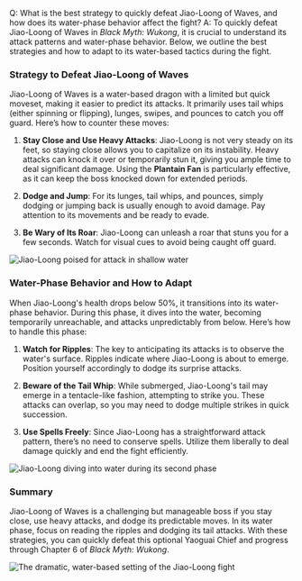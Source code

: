 Q: What is the best strategy to quickly defeat Jiao-Loong of Waves, and how does its water-phase behavior affect the fight?
A:
To quickly defeat Jiao-Loong of Waves in *Black Myth: Wukong*, it is crucial to understand its attack patterns and water-phase behavior. Below, we outline the best strategies and how to adapt to its water-based tactics during the fight.

### Strategy to Defeat Jiao-Loong of Waves

Jiao-Loong of Waves is a water-based dragon with a limited but quick moveset, making it easier to predict its attacks. It primarily uses tail whips (either spinning or flipping), lunges, swipes, and pounces to catch you off guard. Here’s how to counter these moves:

1. **Stay Close and Use Heavy Attacks**: Jiao-Loong is not very steady on its feet, so staying close allows you to capitalize on its instability. Heavy attacks can knock it over or temporarily stun it, giving you ample time to deal significant damage. Using the **Plantain Fan** is particularly effective, as it can keep the boss knocked down for extended periods.
   
2. **Dodge and Jump**: For its lunges, tail whips, and pounces, simply dodging or jumping back is usually enough to avoid damage. Pay attention to its movements and be ready to evade.

3. **Be Wary of Its Roar**: Jiao-Loong can unleash a roar that stuns you for a few seconds. Watch for visual cues to avoid being caught off guard.

![Jiao-Loong poised for attack in shallow water](https://oyster.ignimgs.com/mediawiki/apis.ign.com/black-myth-wukong/f/f1/Foothills_Walkthrough_%28112%29.png)

### Water-Phase Behavior and How to Adapt

When Jiao-Loong's health drops below 50%, it transitions into its water-phase behavior. During this phase, it dives into the water, becoming temporarily unreachable, and attacks unpredictably from below. Here’s how to handle this phase:

1. **Watch for Ripples**: The key to anticipating its attacks is to observe the water's surface. Ripples indicate where Jiao-Loong is about to emerge. Position yourself accordingly to dodge its surprise attacks.

2. **Beware of the Tail Whip**: While submerged, Jiao-Loong's tail may emerge in a tentacle-like fashion, attempting to strike you. These attacks can overlap, so you may need to dodge multiple strikes in quick succession.

3. **Use Spells Freely**: Since Jiao-Loong has a straightforward attack pattern, there’s no need to conserve spells. Utilize them liberally to deal damage quickly and end the fight efficiently.

![Jiao-Loong diving into water during its second phase](https://oyster.ignimgs.com/mediawiki/apis.ign.com/black-myth-wukong/d/d9/Foothills_Walkthrough_%28123%29.png)

### Summary

Jiao-Loong of Waves is a challenging but manageable boss if you stay close, use heavy attacks, and dodge its predictable moves. In its water phase, focus on reading the ripples and dodging its tail attacks. With these strategies, you can quickly defeat this optional Yaoguai Chief and progress through Chapter 6 of *Black Myth: Wukong*.

![The dramatic, water-based setting of the Jiao-Loong fight](https://oyster.ignimgs.com/mediawiki/apis.ign.com/black-myth-wukong/5/57/Foothills_Walkthrough_%28122%29.png)

